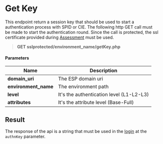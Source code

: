 # Get Key

This endpoint return a session key that should be used to start a authentication process with SPID or CIE.
The following http GET call must be made to start the authentication round. Since the call is protected, the ssl certificate provided during [Assessment](../configuration.md) must be used.


> **GET sslprotected/environment_name/getKey.php**

#### Parameters

Name | Description
------------- | -------------
 **domain_uri** | The ESP domain uri
 **environment_name** | The environment path
 **level** | It's the authentication level (L1-L2-L3)
 **attributes** | It's the attribute level (Base-Full)


## Result

The response of the api is a string that must be used in the [login](./login.md) at the `authnKey` parameter.

